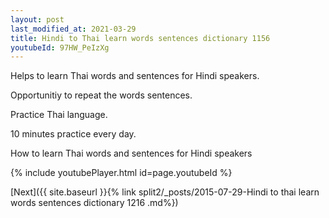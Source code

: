 ```yaml
---
layout: post
last_modified_at: 2021-03-29
title: Hindi to Thai learn words sentences dictionary 1156 
youtubeId: 97HW_PeIzXg
---
```

 
 
Helps to learn Thai words and sentences for Hindi speakers.

Opportunitiy to repeat the words sentences. 

Practice Thai language. 
 
10 minutes practice every day. 
 
How to learn Thai words and sentences for Hindi speakers 
 
{% include youtubePlayer.html id=page.youtubeId %}
 
 
[Next]({{ site.baseurl }}{% link  split2/_posts/2015-07-29-Hindi to thai learn words sentences dictionary 1216 .md%})
 
